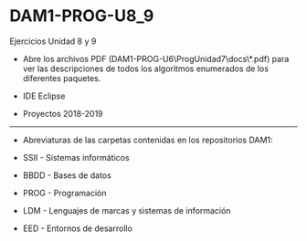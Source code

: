 # DAM1-PROG-U8_9
Ejercicios Unidad 8 y 9

* Abre los archivos PDF (DAM1-PROG-U6\ProgUnidad7\docs\\*.pdf) para ver las descripciones de todos los algoritmos enumerados de los diferentes paquetes.
* IDE Eclipse

* Proyectos 2018-2019
*******************************************************************
* Abreviaturas de las carpetas contenidas en los repositorios DAM1:

* SSII - Sistemas informáticos
* BBDD - Bases de datos
* PROG - Programación
* LDM - Lenguajes de marcas y sistemas de información
* EED - Entornos de desarrollo